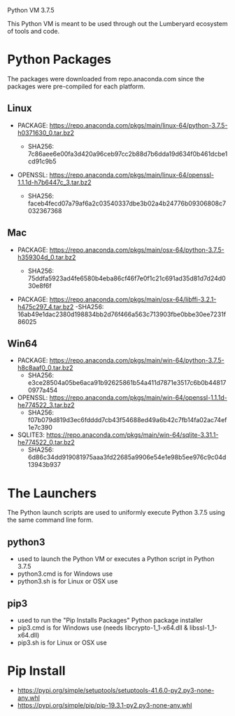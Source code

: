 Python VM 3.7.5

This Python VM is meant to be used through out the Lumberyard ecosystem of tools and code.

# Python Packages

The packages were downloaded from repo.anaconda.com since the packages were pre-compiled for each platform.

## Linux
- PACKAGE: https://repo.anaconda.com/pkgs/main/linux-64/python-3.7.5-h0371630_0.tar.bz2
  - SHA256: 7c86aee6e00fa3d420a96ceb97cc2b88d7b6dda19d634f0b461dcbe1cd91c9b5

- OPENSSL: https://repo.anaconda.com/pkgs/main/linux-64/openssl-1.1.1d-h7b6447c_3.tar.bz2
  - SHA256: faceb4fecd07a79af6a2c03540337dbe3b02a4b24776b09306808c7032367368

## Mac
- PACKAGE: https://repo.anaconda.com/pkgs/main/osx-64/python-3.7.5-h359304d_0.tar.bz2
  - SHA256: 75ddfa5923ad4fe6580b4eba86cf46f7e0f1c21c691ad35d81d7d24d030e8f6f

- PACKAGE: https://repo.anaconda.com/pkgs/main/osx-64/libffi-3.2.1-h475c297_4.tar.bz2
  -SHA256: 16ab49e1dac2380d198834bb2d76f466a563c713903fbe0bbe30ee7231f86025


## Win64
- PACKAGE: https://repo.anaconda.com/pkgs/main/win-64/python-3.7.5-h8c8aaf0_0.tar.bz2
  - SHA256: e3ce28504a05be6aca91b92625861b54a411d7871e3517c6b0b448170977a454
- OPENSSL: https://repo.anaconda.com/pkgs/main/win-64/openssl-1.1.1d-he774522_3.tar.bz2
  - SHA256: f07b079d819d3ec6fdddd7cb43f54688ed49a6b42c7fb14fa02ac74ef1e7c390
- SQLITE3: https://repo.anaconda.com/pkgs/main/win-64/sqlite-3.31.1-he774522_0.tar.bz2
  - SHA256: 6d86c34dd919081975aaa3fd22685a9906e54e1e98b5ee976c9c04d13943b937

# The Launchers

The Python launch scripts are used to uniformly execute Python 3.7.5 using the same command line form.

## python3 
- used to launch the Python VM or executes a Python script in Python 3.7.5
- python3.cmd is for Windows use
- python3.sh is for Linux or OSX use

## pip3
- used to run the "Pip Installs Packages" Python package installer
- pip3.cmd is for Windows use (needs libcrypto-1_1-x64.dll & libssl-1_1-x64.dll)
- pip3.sh is for Linux or OSX use

# Pip Install
- https://pypi.org/simple/setuptools/setuptools-41.6.0-py2.py3-none-any.whl
- https://pypi.org/simple/pip/pip-19.3.1-py2.py3-none-any.whl
